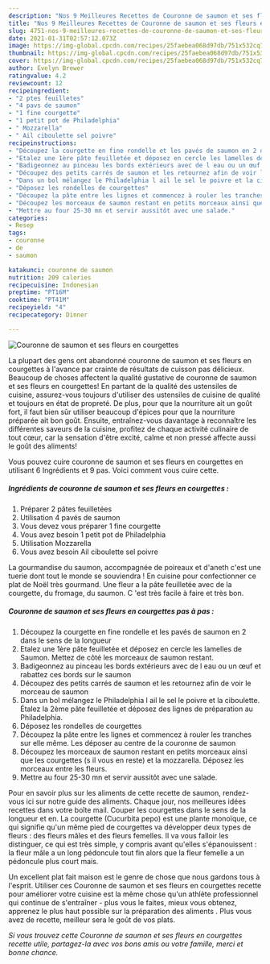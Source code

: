 ```yaml
---
description: "Nos 9 Meilleures Recettes de Couronne de saumon et ses fleurs en courgettes"
title: "Nos 9 Meilleures Recettes de Couronne de saumon et ses fleurs en courgettes"
slug: 4751-nos-9-meilleures-recettes-de-couronne-de-saumon-et-ses-fleurs-en-courgettes
date: 2021-01-31T02:57:12.073Z
image: https://img-global.cpcdn.com/recipes/25faebea068d97db/751x532cq70/couronne-de-saumon-et-ses-fleurs-en-courgettes-photo-principale-de-la-recette.jpg
thumbnail: https://img-global.cpcdn.com/recipes/25faebea068d97db/751x532cq70/couronne-de-saumon-et-ses-fleurs-en-courgettes-photo-principale-de-la-recette.jpg
cover: https://img-global.cpcdn.com/recipes/25faebea068d97db/751x532cq70/couronne-de-saumon-et-ses-fleurs-en-courgettes-photo-principale-de-la-recette.jpg
author: Evelyn Brewer
ratingvalue: 4.2
reviewcount: 12
recipeingredient:
- "2 ptes feuilletes"
- "4 pavs de saumon"
- "1 fine courgette"
- "1 petit pot de Philadelphia"
- " Mozzarella"
- " Ail ciboulette sel poivre"
recipeinstructions:
- "Découpez la courgette en fine rondelle et les pavés de saumon en 2 dans le sens de la longueur"
- "Etalez une 1ère pâte feuilletée et déposez en cercle les lamelles de Saumon. Mettez de côté les morceaux de saumon restant."
- "Badigeonnez au pinceau les bords extérieurs avec de l eau ou un œuf et rabattez ces bords sur le saumon"
- "Découpez des petits carrés de saumon et les retournez afin de voir le morceau de saumon"
- "Dans un bol mélangez le Philadelphia l ail le sel le poivre et la ciboulette. Étalez la 2ème pâte feuilletée et déposez des lignes de préparation au Philadelphia."
- "Déposez les rondelles de courgettes"
- "Découpez la pâte entre les lignes et commencez à rouler les tranches sur elle même. Les déposer au centre de la couronne de saumon"
- "Découpez les morceaux de saumon restant en petits morceaux ainsi que les courgettes (s il vous en reste) et la mozzarella. Déposez les morceaux entre les fleurs."
- "Mettre au four 25-30 mn et servir aussitôt avec une salade."
categories:
- Resep
tags:
- couronne
- de
- saumon

katakunci: couronne de saumon 
nutrition: 209 calories
recipecuisine: Indonesian
preptime: "PT16M"
cooktime: "PT41M"
recipeyield: "4"
recipecategory: Dinner

---
```



![Couronne de saumon et ses fleurs en courgettes](https://img-global.cpcdn.com/recipes/25faebea068d97db/751x532cq70/couronne-de-saumon-et-ses-fleurs-en-courgettes-photo-principale-de-la-recette.jpg)

La plupart des gens ont abandonné couronne de saumon et ses fleurs en courgettes à l'avance par crainte de résultats de cuisson pas délicieux. Beaucoup de choses affectent la qualité gustative de couronne de saumon et ses fleurs en courgettes! En partant de la qualité des ustensiles de cuisine, assurez-vous toujours d'utiliser des ustensiles de cuisine de qualité et toujours en état de propreté. De plus, pour que la nourriture ait un goût fort, il faut bien sûr utiliser beaucoup d'épices pour que la nourriture préparée ait bon goût. Ensuite, entraînez-vous davantage à reconnaître les différentes saveurs de la cuisine, profitez de chaque activité culinaire de tout cœur, car la sensation d'être excité, calme et non pressé affecte aussi le goût des aliments!

<!--inarticleads1-->

Vous pouvez cuire couronne de saumon et ses fleurs en courgettes en utilisant 6 Ingrédients et 9 pas. Voici comment vous cuire cette.

##### Ingrédients de couronne de saumon et ses fleurs en courgettes :

1. Préparer 2 pâtes feuilletées
1. Utilisation 4 pavés de saumon
1. Vous devez vous préparer 1 fine courgette
1. Vous avez besoin 1 petit pot de Philadelphia
1. Utilisation  Mozzarella
1. Vous avez besoin  Ail ciboulette sel poivre


La gourmandise du saumon, accompagnée de poireaux et d&#39;aneth c&#39;est une tuerie dont tout le monde se souviendra ! En cuisine pour confectionner ce plat de Noël très gourmand. Une fleur a la pâte feuilletée avec de la courgette, du fromage, du saumon. C &#39;est très facile à faire et très bon. 

<!--inarticleads2-->

##### Couronne de saumon et ses fleurs en courgettes pas à pas :

1. Découpez la courgette en fine rondelle et les pavés de saumon en 2 dans le sens de la longueur
1. Etalez une 1ère pâte feuilletée et déposez en cercle les lamelles de Saumon. Mettez de côté les morceaux de saumon restant.
1. Badigeonnez au pinceau les bords extérieurs avec de l eau ou un œuf et rabattez ces bords sur le saumon
1. Découpez des petits carrés de saumon et les retournez afin de voir le morceau de saumon
1. Dans un bol mélangez le Philadelphia l ail le sel le poivre et la ciboulette. Étalez la 2ème pâte feuilletée et déposez des lignes de préparation au Philadelphia.
1. Déposez les rondelles de courgettes
1. Découpez la pâte entre les lignes et commencez à rouler les tranches sur elle même. Les déposer au centre de la couronne de saumon
1. Découpez les morceaux de saumon restant en petits morceaux ainsi que les courgettes (s il vous en reste) et la mozzarella. Déposez les morceaux entre les fleurs.
1. Mettre au four 25-30 mn et servir aussitôt avec une salade.


Pour en savoir plus sur les aliments de cette recette de saumon, rendez-vous ici sur notre guide des aliments. Chaque jour, nos meilleures idées recettes dans votre boîte mail. Couper les courgettes dans le sens de la longueur et en. La courgette (Cucurbita pepo) est une plante monoïque, ce qui signifie qu&#39;un même pied de courgettes va développer deux types de fleurs : des fleurs mâles et des fleurs femelles. Il va vous falloir les distinguer, ce qui est très simple, y compris avant qu&#39;elles s&#39;épanouissent : la fleur mâle a un long pédoncule tout fin alors que la fleur femelle a un pédoncule plus court mais. 

<!--inarticleads1-->

<p>
Un excellent plat fait maison est le genre de chose que nous gardons tous à l'esprit. Utiliser ces Couronne de saumon et ses fleurs en courgettes recette pour améliorer votre cuisine est la même chose qu'un athlète professionnel qui continue de s'entraîner - plus vous le faites, mieux vous obtenez, apprenez le plus haut possible sur la préparation des aliments . Plus vous avez de recette, meilleur sera le goût de vos plats.
</p>

<p>
<i>Si vous trouvez cette Couronne de saumon et ses fleurs en courgettes recette utile, partagez-la avec vos bons amis ou votre famille, merci et bonne chance.</i>
</p>
